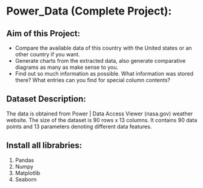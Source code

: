 # Power_Data (Complete Project):

## Aim of this Project:
- Compare the available data of this country with the United states or an other country if you want.
- Generate charts from the extracted data, also generate comparative diagrams as many as make sense to you.
- Find out so much information as possible. What information was stored there? What entries can you find for special column contents?

## Dataset Description:
The data is obtained from Power | Data Access Viewer (nasa.gov) weather website. The size of the dataset is 90 rows x 13 columns. It contains 90 data points and 13 parameters denoting different data features.


## Install all librabries:
 1. Pandas
 2. Numpy
 3. Matplotlib
 4. Seaborn
